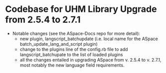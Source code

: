 # Codebase for UHM Library Upgrade from 2.5.4 to 2.7.1

- Notable changes (see the ASpace-Docs repo for more detail):
  - new plugin, langscript_batchupdate (i.e. local name for the ASpace batch_update_lang_and_script plugin)
  - change to the plugins line of the config.rb file to add langscript_batchupate to the list of loaded plugins
  - all the changes entailed in upgrading ASpace from v. 2.5.4 to v. 2.7.1, most notably the new language field requirements.
